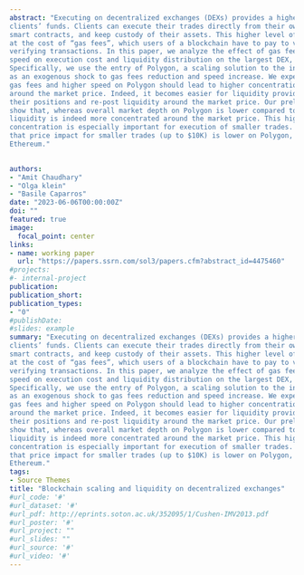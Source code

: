```yaml
---
abstract: "Executing on decentralized exchanges (DEXs) provides a higher level of security for
clients’ funds. Clients can execute their trades directly from their own wallet, using
smart contracts, and keep custody of their assets. This higher level of security comes
at the cost of “gas fees”, which users of a blockchain have to pay to validators for
verifying transactions. In this paper, we analyze the effect of gas fees and network
speed on execution cost and liquidity distribution on the largest DEX, Uniswap v3.
Specifically, we use the entry of Polygon, a scaling solution to the incumbent Ethereum,
as an exogenous shock to gas fees reduction and speed increase. We expect that lower
gas fees and higher speed on Polygon should lead to higher concentration of liquidity
around the market price. Indeed, it becomes easier for liquidity providers to revise
their positions and re-post liquidity around the market price. Our preliminary findings
show that, whereas overall market depth on Polygon is lower compared to Ethereum,
liquidity is indeed more concentrated around the market price. This higher liquidity
concentration is especially important for execution of smaller trades. Indeed, we find
that price impact for smaller trades (up to $10K) is lower on Polygon, compared to
Ethereum."

 
authors:
- "Amit Chaudhary"
- "Olga klein"
- "Basile Caparros"
date: "2023-06-06T00:00:00Z"
doi: ""
featured: true
image:
  focal_point: center
links:
- name: working paper
  url: "https://papers.ssrn.com/sol3/papers.cfm?abstract_id=4475460"
#projects:
#- internal-project
publication: 
publication_short:
publication_types:
- "0"
#publishDate: 
#slides: example
summary: "Executing on decentralized exchanges (DEXs) provides a higher level of security for
clients’ funds. Clients can execute their trades directly from their own wallet, using
smart contracts, and keep custody of their assets. This higher level of security comes
at the cost of “gas fees”, which users of a blockchain have to pay to validators for
verifying transactions. In this paper, we analyze the effect of gas fees and network
speed on execution cost and liquidity distribution on the largest DEX, Uniswap v3.
Specifically, we use the entry of Polygon, a scaling solution to the incumbent Ethereum,
as an exogenous shock to gas fees reduction and speed increase. We expect that lower
gas fees and higher speed on Polygon should lead to higher concentration of liquidity
around the market price. Indeed, it becomes easier for liquidity providers to revise
their positions and re-post liquidity around the market price. Our preliminary findings
show that, whereas overall market depth on Polygon is lower compared to Ethereum,
liquidity is indeed more concentrated around the market price. This higher liquidity
concentration is especially important for execution of smaller trades. Indeed, we find
that price impact for smaller trades (up to $10K) is lower on Polygon, compared to
Ethereum."
tags:
- Source Themes
title: "Blockchain scaling and liquidity on decentralized exchanges"
#url_code: '#'
#url_dataset: '#'
#url_pdf: http://eprints.soton.ac.uk/352095/1/Cushen-IMV2013.pdf
#url_poster: '#'
#url_project: ""
#url_slides: ""
#url_source: '#'
#url_video: '#'
---
```


